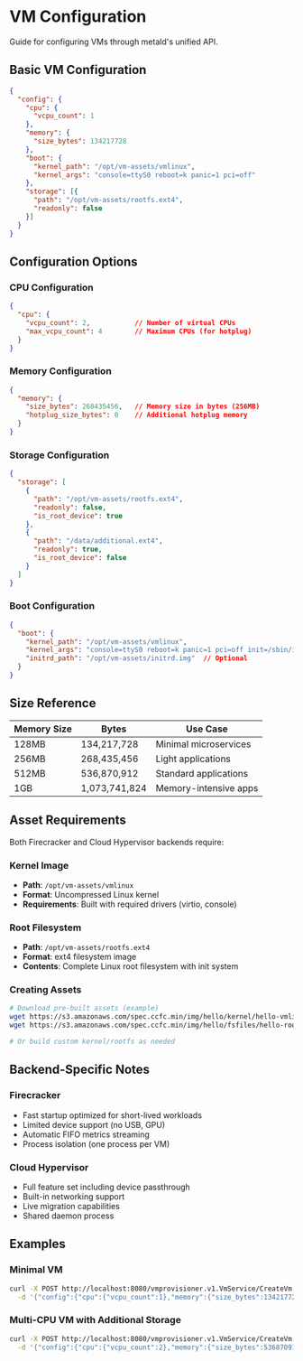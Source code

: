 # VM Configuration

Guide for configuring VMs through metald's unified API.

## Basic VM Configuration

```json
{
  "config": {
    "cpu": {
      "vcpu_count": 1
    },
    "memory": {
      "size_bytes": 134217728
    },
    "boot": {
      "kernel_path": "/opt/vm-assets/vmlinux",
      "kernel_args": "console=ttyS0 reboot=k panic=1 pci=off"
    },
    "storage": [{
      "path": "/opt/vm-assets/rootfs.ext4",
      "readonly": false
    }]
  }
}
```

## Configuration Options

### CPU Configuration
```json
{
  "cpu": {
    "vcpu_count": 2,           // Number of virtual CPUs
    "max_vcpu_count": 4        // Maximum CPUs (for hotplug)
  }
}
```

### Memory Configuration  
```json
{
  "memory": {
    "size_bytes": 268435456,   // Memory size in bytes (256MB)
    "hotplug_size_bytes": 0    // Additional hotplug memory
  }
}
```

### Storage Configuration
```json
{
  "storage": [
    {
      "path": "/opt/vm-assets/rootfs.ext4",
      "readonly": false,
      "is_root_device": true
    },
    {
      "path": "/data/additional.ext4", 
      "readonly": true,
      "is_root_device": false
    }
  ]
}
```

### Boot Configuration
```json
{
  "boot": {
    "kernel_path": "/opt/vm-assets/vmlinux",
    "kernel_args": "console=ttyS0 reboot=k panic=1 pci=off init=/sbin/init",
    "initrd_path": "/opt/vm-assets/initrd.img"  // Optional
  }
}
```

## Size Reference

| Memory Size | Bytes | Use Case |
|-------------|-------|----------|
| 128MB | 134,217,728 | Minimal microservices |
| 256MB | 268,435,456 | Light applications |  
| 512MB | 536,870,912 | Standard applications |
| 1GB | 1,073,741,824 | Memory-intensive apps |

## Asset Requirements

Both Firecracker and Cloud Hypervisor backends require:

### Kernel Image
- **Path**: `/opt/vm-assets/vmlinux`
- **Format**: Uncompressed Linux kernel
- **Requirements**: Built with required drivers (virtio, console)

### Root Filesystem
- **Path**: `/opt/vm-assets/rootfs.ext4` 
- **Format**: ext4 filesystem image
- **Contents**: Complete Linux root filesystem with init system

### Creating Assets
```bash
# Download pre-built assets (example)
wget https://s3.amazonaws.com/spec.ccfc.min/img/hello/kernel/hello-vmlinux.bin -O /opt/vm-assets/vmlinux
wget https://s3.amazonaws.com/spec.ccfc.min/img/hello/fsfiles/hello-rootfs.ext4 -O /opt/vm-assets/rootfs.ext4

# Or build custom kernel/rootfs as needed
```

## Backend-Specific Notes

### Firecracker
- Fast startup optimized for short-lived workloads
- Limited device support (no USB, GPU)
- Automatic FIFO metrics streaming
- Process isolation (one process per VM)

### Cloud Hypervisor  
- Full feature set including device passthrough
- Built-in networking support
- Live migration capabilities
- Shared daemon process

## Examples

### Minimal VM
```bash
curl -X POST http://localhost:8080/vmprovisioner.v1.VmService/CreateVm \
  -d '{"config":{"cpu":{"vcpu_count":1},"memory":{"size_bytes":134217728},"boot":{"kernel_path":"/opt/vm-assets/vmlinux","kernel_args":"console=ttyS0 reboot=k panic=1 pci=off"},"storage":[{"path":"/opt/vm-assets/rootfs.ext4","readonly":false}]}}'
```

### Multi-CPU VM with Additional Storage
```bash
curl -X POST http://localhost:8080/vmprovisioner.v1.VmService/CreateVm \
  -d '{"config":{"cpu":{"vcpu_count":2},"memory":{"size_bytes":536870912},"boot":{"kernel_path":"/opt/vm-assets/vmlinux","kernel_args":"console=ttyS0"},"storage":[{"path":"/opt/vm-assets/rootfs.ext4","readonly":false,"is_root_device":true},{"path":"/data/app.ext4","readonly":true}]}}'
```